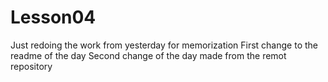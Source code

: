 # Lesson04
Just redoing the work from yesterday for memorization
First change to the readme of the day
Second change of the day made from the remot repository
